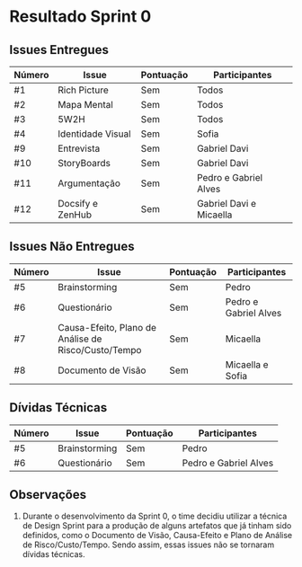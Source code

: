 # Resultado Sprint 0

## Issues Entregues

|Número | Issue | Pontuação | Participantes|
| - | - | - | - |
| #1 | Rich Picture   | Sem  | Todos  |
| #2 | Mapa Mental | Sem | Todos |
| #3 | 5W2H | Sem | Todos |
| #4 | Identidade Visual | Sem | Sofia |
| #9 | Entrevista | Sem | Gabriel Davi |
| #10 | StoryBoards | Sem | Gabriel Davi|
| #11 | Argumentação | Sem | Pedro e Gabriel Alves |
| #12 | Docsify e ZenHub | Sem | Gabriel Davi e Micaella |

## Issues Não Entregues

|Número | Issue | Pontuação | Participantes|
| - | - | - | - |
| #5 | Brainstorming | Sem | Pedro |
| #6 | Questionário | Sem | Pedro e Gabriel Alves |
| #7 | Causa-Efeito, Plano de Análise de Risco/Custo/Tempo | Sem | Micaella |
| #8 | Documento de Visão | Sem | Micaella e Sofia |


## Dívidas Técnicas
|Número | Issue | Pontuação | Participantes|
| - | - | - | - |
| #5 | Brainstorming | Sem | Pedro |
| #6 | Questionário | Sem | Pedro e Gabriel Alves |

## Observações
1. Durante o desenvolvimento da Sprint 0, o time decidiu utilizar a técnica de  Design Sprint para a produção de alguns artefatos que já tinham sido definidos, como o Documento de Visão, Causa-Efeito e Plano de Análise de Risco/Custo/Tempo. Sendo assim, essas issues não se tornaram dívidas técnicas.
